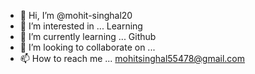 - 👋 Hi, I’m @mohit-singhal20
- 👀 I’m interested in ... Learning
- 🌱 I’m currently learning ... Github
- 💞️ I’m looking to collaborate on ...
- 📫 How to reach me ... mohitsinghal55478@gmail.com

<!---
mohit-singhal20/mohit-singhal20 is a ✨ special ✨ repository because its `README.md` (this file) appears on your GitHub profile.
You can click the Preview link to take a look at your changes.
--->
